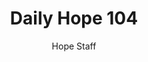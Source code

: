 ---
image: /assets/img/daily-hope-default-artwork.png
title: Daily Hope 104
number: 104
categories:
  - Daily Hope
author: Hope Staff
notes: Daily Hope 104
embed: >-
  EMBED_GOES_HERE
---